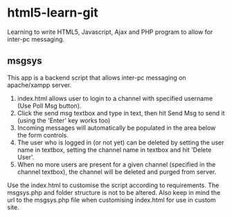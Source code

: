 # html5-learn-git
Learning to write HTML5, Javascript, Ajax and PHP program to allow for inter-pc messaging.

## msgsys
This app is a backend script that allows inter-pc messaging on apache/xampp server.
1. index.html allows user to login to a channel with specified username (Use Poll Msg button).
2. Click the send msg textbox and type in text, then hit Send Msg to send it (using the 'Enter' key works too)
3. Incoming messages will automatically be populated in the area below the form controls.
4. The user who is logged in (or not yet) can be deleted by setting the user name in textbox, setting the channel name in textbox and hit 'Delete User'.
5. When no more users are present for a given channel (specified in the channel textbox), the channel will be deleted and purged from server.

Use the index.html to customise the script according to requirements. The msgsys.php and folder structure is not to be altered.
Also keep in mind the url to the msgsys.php file when customising index.html for use in custom site.
